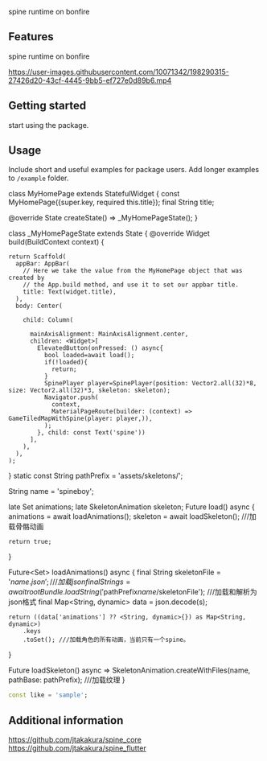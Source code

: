 <!--
This README describes the package. If you publish this package to pub.dev,
this README's contents appear on the landing page for your package.

For information about how to write a good package README, see the guide for
[writing package pages](https://dart.dev/guides/libraries/writing-package-pages).

For general information about developing packages, see the Dart guide for
[creating packages](https://dart.dev/guides/libraries/create-library-packages)
and the Flutter guide for
[developing packages and plugins](https://flutter.dev/developing-packages).
-->

spine runtime on bonfire

## Features

spine runtime on bonfire

https://user-images.githubusercontent.com/10071342/198290315-27426d20-43cf-4445-9bb5-ef727e0d89b6.mp4
## Getting started

start using the package.

## Usage

Include short and useful examples for package users. Add longer examples
to `/example` folder.
<p>
class MyHomePage extends StatefulWidget {
  const MyHomePage({super.key, required this.title});
  final String title;

@override
State<MyHomePage> createState() => _MyHomePageState();
}

class _MyHomePageState extends State<MyHomePage> {
@override
Widget build(BuildContext context) {

    return Scaffold(
      appBar: AppBar(
        // Here we take the value from the MyHomePage object that was created by
        // the App.build method, and use it to set our appbar title.
        title: Text(widget.title),
      ),
      body: Center(

        child: Column(

          mainAxisAlignment: MainAxisAlignment.center,
          children: <Widget>[
            ElevatedButton(onPressed: () async{
              bool loaded=await load();
              if(!loaded){
                return;
              }
              SpinePlayer player=SpinePlayer(position: Vector2.all(32)*8, size: Vector2.all(32)*3, skeleton: skeleton);
              Navigator.push(
                context,
                MaterialPageRoute(builder: (context) => GameTiledMapWithSpine(player: player,)),
              );
            }, child: const Text('spine'))
          ],
        ),
      ),
    );
}
static const String pathPrefix = 'assets/skeletons/';

String name = 'spineboy';

late Set<String> animations;
late SkeletonAnimation skeleton;
Future<bool> load() async {
animations = await loadAnimations();
skeleton = await loadSkeleton(); ///加载骨骼动画

    return true;
}

Future<Set<String>> loadAnimations() async {
final String skeletonFile = '$name.json'; ///加载json
final String s = await rootBundle.loadString('$pathPrefix$name/$skeletonFile'); ///加载和解析为json格式
final Map<String, dynamic> data = json.decode(s);

    return ((data['animations'] ?? <String, dynamic>{}) as Map<String, dynamic>)
        .keys
        .toSet(); ///加载角色的所有动画，当前只有一个spine。
}

Future<SkeletonAnimation> loadSkeleton() async =>
SkeletonAnimation.createWithFiles(name, pathBase: pathPrefix);  ///加载纹理
}
</p>

```dart
const like = 'sample';
```

## Additional information

https://github.com/jtakakura/spine_core
https://github.com/jtakakura/spine_flutter